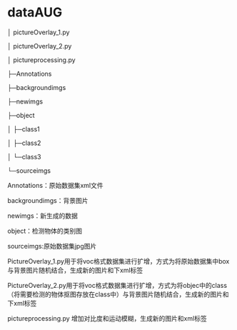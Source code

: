 # dataAUG
│  pictureOverlay_1.py

│  pictureOverlay_2.py

│  pictureprocessing.py

├─Annotations

├─backgroundimgs

├─newimgs

├─object

│  ├─class1

│  ├─class2

│  └─class3

└─sourceimgs

Annotations：原始数据集xml文件

backgroundimgs：背景图片

newimgs：新生成的数据

object：检测物体的类别图

sourceimgs:原始数据集jpg图片

PictureOverlay_1.py用于将voc格式数据集进行扩增，方式为将原始数据集中box与背景图片随机结合，生成新的图片和下xml标签

PictureOverlay_2.py用于将voc格式数据集进行扩增，方式为将objec中的class（将需要检测的物体抠图存放在class中）与背景图片随机结合，生成新的图片和下xml标签

pictureprocessing.py 增加对比度和运动模糊，生成新的图片和xml标签
